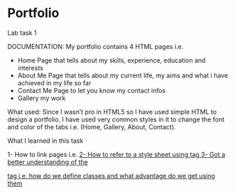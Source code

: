 # Portfolio
Lab task 1

DOCUMENTATION:
	My portfolio contains 4 HTML pages i.e.
-	Home
  Page that tells about my skills, experience, education and interests
-	About Me
  Page that tells about my current life, my aims and what i have achieved in my life so far
-	Contact Me
  Page to let you know my contact infos
-	Gallery
  my work

What used:
Since I wasn’t pro in HTML5 so I have used simple HTML to design a portfolio. I have used very common styles in it to change the font and color of the tabs i.e. (Home, Gallery, About, Contact). 

What I learned in this task

1-	How to link pages i.e. <a href> 
2-	How to refer to a style sheet using <link> tag
3-	Got a better understanding of the <div> tag i.e. how do we define classes and what advantage do we get using them
